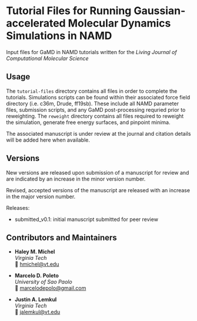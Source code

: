 # Tutorial Files for Running Gaussian-accelerated Molecular Dynamics Simulations in NAMD
Input files for GaMD in NAMD tutorials written for the *Living Journal of Computational Molecular Science*

## Usage 
The ```tutorial-files``` directory contains all files in order to complete the tutorials. 
Simulations scripts can be found within their associated force field directory (i.e. c36m, Drude, ff19sb). 
These include all NAMD parameter files, submission scripts, and any GaMD post-processing requried prior to reweighting.
The ```reweight``` directory contains all files required to reweight the simulation, generate free energy surfaces, and pinpoint minima. 

The associated manuscript is under review at the journal and citation details will be added here when available.

## Versions

New versions are released upon submission of a manuscript for review and are indicated by an increase in the minor version number.

Revised, accepted versions of the manuscript are released with an increase in the major version number.

Releases:
- submitted_v0.1: initial manuscript submitted for peer review 

## Contributors and Maintainers

- **Haley M. Michel**<br>
 *Virginia Tech*<br>
 📧 [hmichel@vt.edu](mailto:hmichel@vt.edu)

- **Marcelo D. Poleto**<br>
 *University of Sao Paolo*<br>
 📧 [marcelodepolo@gmail.com](mailto:marcelodepolo@gmail.com)

- **Justin A. Lemkul**<br>
 *Virginia Tech*<br>
 📧 [jalemkul@vt.edu](mailto:jalemkul@vt.edu)
